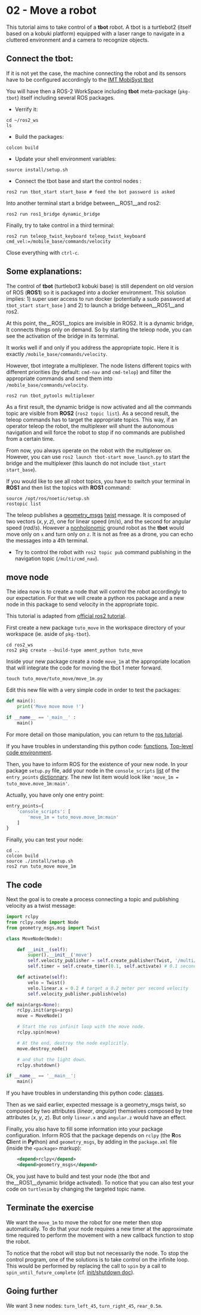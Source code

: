 # 02 - Move a robot

This tutorial aims to take control of a __tbot__  robot.
A tbot is a turtlebot2 (itself based on a kobuki platform) equipped with a laser range to navigate in a cluttered environment and a camera to recognize objects.

<!-- This tutorial suppose that you already processed the [Challenge - Kick-Off](../challenge/intro.md). OU PAS -->

## Connect the tbot:

If it is not yet the case,
the machine connecting the robot and its sensors have to be configured accordingly to the [IMT MobiSyst tbot](https://bitbucket.org/imt-mobisyst/mb6-tbot)

You will have then a ROS-2 WorkSpace including __tbot__ meta-package (`pkg-tbot`) itself including several ROS packages.

- Verrify it:

```console
cd ~/ros2_ws
ls
```

- Build the packages:

```console
colcon build
```

- Update your shell environment variables:

```console
source install/setup.sh
```

- Connect the tbot base and start the control nodes :

```console
ros2 run tbot_start start_base # feed the bot password is asked
```

Into another terminal start a bridge between__ROS1__and ros2:

```console
ros2 run ros1_bridge dynamic_bridge
```

Finally, try to take control in a third terminal:

```console
ros2 run teleop_twist_keyboard teleop_twist_keyboard cmd_vel:=/mobile_base/commands/velocity
```

Close everything with `ctrl-c`.


## Some explanations:

The control of __tbot__ (turtlebot3 kobuki base) is still dependent on old version of ROS (__ROS1__) so it is packaged into a docker environment.
This solution implies: 1) super user access to run docker (potentially a sudo password at `tbot_start start_base` ) and 2) to launch a bridge between__ROS1__and ros2.

<!--[RESOLVED] The 'dynamic_bridge' needs some__ROS1__variables that why the user has to source `ROS/noetic` in the terminal before to start the bridge. -->
At this point, the__ROS1__topics are invisible in ROS2.
It is a dynamic bridge, It connects things only on demand.
So by starting the teleop node, you can see the activation of the bridge in its terminal.

It works well if and only if you address the appropriate topic.
Here it is exactly `/mobile_base/commands/velocity`.

However, tbot integrate a multiplexer.
The node listens different topics with different priorities (by default: `cmd-nav` and `cmd-telop`) and filter the appropriate commands and send them into `/mobile_base/commands/velocity`.

```console
ros2 run tbot_pytools multiplexer
```

As a first result, the dynamic bridge is now activated and all the commands topic are visible from __ROS2__ (`ros2 topic list`).
As a second result, the teleop commands has to target the appropriate topics.
This way, if an operator teleop the robot, the multiplexer will shunt the autonomous navigation and will force the robot to stop if no commands are published from a certain time.

From now, you always operate on the robot with the multiplexer on.
However, you can use `ros2 launch tbot-start move_launch.py` to start the bridge and the multiplexer (this launch do not include `tbot_start start_base`).

If you would like to see all robot topics, you have to switch your terminal in __ROS1__ and then list the topics with __ROS1__ command:

```console
source /opt/ros/noetic/setup.sh
rostopic list
```

The teleop publishes a [geometry_msgs](https://docs.ros2.org/foxy/api/geometry_msgs/index-msg.html) [twist](https://docs.ros2.org/foxy/api/geometry_msgs/msg/Twist.html) message.
It is composed of two vectors $(x, y, z)$, one for linear speed $(m/s)$, and the second for angular speed $(rad/s)$.
However a [nonholonomic](https://en.wikipedia.org/wiki/Nonholonomic_system) ground robot as the **tbot** would move only on `x` and turn only on `z`.
It is not as free as a drone, you can echo the messages into a 4th terminal.

- Try to control the robot with `ros2 topic pub` command publishing in the navigation topic (`/multi/cmd_nav`).


## move node

The idea now is to create a node that will control the robot accordingly to our expectation.
For that we will create a python ros package and a new node in this package to send velocity in the appropriate topic.

This tutorial is adapted from [official ros2 tutorial](https://docs.ros.org/en/foxy/Tutorials/Beginner-Client-Libraries.html).

First create a new package `tuto_move` in the workspace directory of your workspace (ie. aside of `pkg-tbot`).

```console
cd ros2_ws
ros2 pkg create --build-type ament_python tuto_move
```

Inside your new package create a node `move_1m` at the appropriate location that will integrate the code for moving the tbot 1 meter forward.

```console
touch tuto_move/tuto_move/move_1m.py
```

Edit this new file with a very simple code in order to test the packages:

```python
def main():
    print('Move move move !')

if __name__ == '_main__' :
    main()
```

For more detail on those manipulation, you can return to the [ros tutorial](https://docs.ros.org/en/foxy/Tutorials/Beginner-Client-Libraries/Writing-A-Simple-Py-Publisher-And-Subscriber.html).

If you have troubles in understanding this python code: [functions](https://www.w3schools.com/python/python_functions.asp), [Top-level code environment](https://docs.python.org/3/library/__main__.html).

Then, you have to inform ROS for the existence of your new node.
In your package `setup.py` file, add your node in the `console_scripts` [list](https://www.w3schools.com/python/python_lists.asp) of the `entry_points` [dictionnary](https://www.w3schools.com/python/python_dictionaries.asp).
The new list item would look like `'move_1m = tuto_move.move_1m:main'`.

Actually, you have only one entry point:

```python
entry_points={
    'console_scripts': [
        'move_1m = tuto_move.move_1m:main'
    ]
}
```

Finally, you can test your node:

```console
cd ..
colcon build
source ./install/setup.sh
ros2 run tuto_move move_1m
```

## The code

Next the goal is to create a process connecting a topic and publishing velocity as a twist message:

```python
import rclpy
from rclpy.node import Node
from geometry_msgs.msg import Twist

class MoveNode(Node):

    def __init__(self):
        super().__init__('move')
        self.velocity_publisher = self.create_publisher(Twist, '/multi/cmd_nav', 10)
        self.timer = self.create_timer(0.1, self.activate) # 0.1 seconds to target a frequency of 10 hertz

    def activate(self):
        velo = Twist()
        velo.linear.x = 0.2 # target a 0.2 meter per second velocity
        self.velocity_publisher.publish(velo)

def main(args=None):
    rclpy.init(args=args)
    move = MoveNode()

    # Start the ros infinit loop with the move node.
    rclpy.spin(move)

    # At the end, destroy the node explicitly.
    move.destroy_node()

    # and shut the light down.
    rclpy.shutdown()

if __name__ == '__main__':
    main()
```

If you have troubles in understanding this python code: [classes](https://www.w3schools.com/python/python_classes.asp).

Then as we said earlier, expected message is a geometry_msgs twist, so composed by two attributes $(\mathit{linear},\ \mathit{angular})$ themselves composed by tree attributes $(x,\ y,\ z)$. But only `linear.x` and `angular.z` would have an effect.

Finally, you also have to fill some information into your package configuration.
Inform ROS that the package depends on `rclpy` (the **R**os **Cl**ient in **Py**thon) and `geometry_msgs`,
by adding in the `package.xml` file (inside the `<package>` markup):

```xml
    <depend>rclpy</depend>
    <depend>geometry_msgs</depend>
```

Ok, you just have to build and test your node (the tbot and the__ROS1__dynamic bridge activated).
To notice that you can also test your code on `turtlesim` by changing the targeted topic name.


## Terminate the exercise

We want the `move_1m` to move the robot for one meter then stop automatically.
To do that your node requires a new timer at the approximate time required to perform the movement with a new callback function to stop the robot.

To notice that the robot will stop but not necessarily the node.
To stop the control program, one of the solutions is to take control on the infinite loop.
This would be performed by replacing the call to `spin` by a call to `spin_until_future_complete` (cf. [init/shutdown doc](https://docs.ros2.org/latest/api/rclpy/api/init_shutdown.html)).


## Going further

We want 3 new nodes: `turn_left_45`, `turn_right_45`, `rear_0.5m`.
